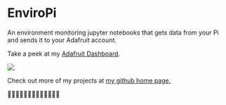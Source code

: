 # EnviroPi
An environment monitoring jupyter notebooks that gets data from your Pi and sends it to your Adafruit account.

Take a peek at my <a href="https://io.adafruit.com/ThelmaDefish/dashboards/weather-report">Adafruit Dashboard</a>.

<img src = "https://external-content.duckduckgo.com/iu/?u=https://tse3.mm.bing.net/th?id%3DOIP.6P8J432u5xh7AyJYQtEDowHaEk%26pid%3DApi&f=1&kp=1" >

Check out more of my projects at <a href="https://github.com/apzzd" >my github home page.</a>

🥧👩‍💻🥧👩‍💻🥧👩‍💻🥧👩‍💻🥧
